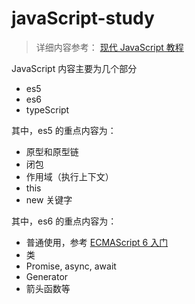 # javaScript-study

> 详细内容参考： [现代 JavaScript 教程](https://zh.javascript.info/)

JavaScript 内容主要为几个部分

- es5
- es6
- typeScript

其中，es5 的重点内容为：

- 原型和原型链
- 闭包
- 作用域（执行上下文）
- this
- new 关键字

其中，es6 的重点内容为：

- 普通使用，参考 [ECMAScript 6 入门](https://es6.ruanyifeng.com/)
- 类
- Promise, async, await
- Generator
- 箭头函数等

